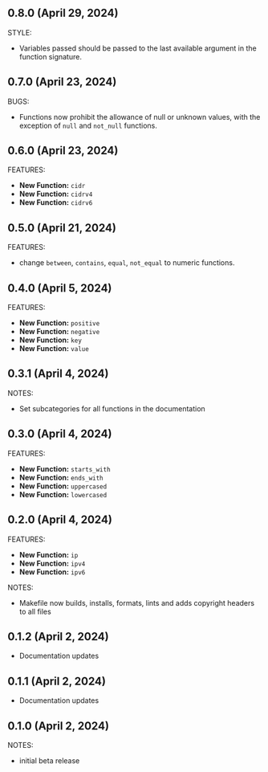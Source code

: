 ## 0.8.0 (April 29, 2024)

STYLE:
* Variables passed should be passed to the last available argument in the function signature.

## 0.7.0 (April 23, 2024)

BUGS:
* Functions now prohibit the allowance of null or unknown values, with the exception of `null` and `not_null` functions.

## 0.6.0 (April 23, 2024)

FEATURES:

* **New Function:** `cidr`
* **New Function:** `cidrv4`
* **New Function:** `cidrv6`

## 0.5.0 (April 21, 2024)

FEATURES:

* change `between`, `contains`, `equal`, `not_equal` to numeric functions.

## 0.4.0 (April 5, 2024)

FEATURES:

* **New Function:** `positive`
* **New Function:** `negative`
* **New Function:** `key`
* **New Function:** `value`

## 0.3.1 (April 4, 2024)

NOTES:

* Set subcategories for all functions in the documentation

## 0.3.0 (April 4, 2024)

FEATURES:

* **New Function:** `starts_with`
* **New Function:** `ends_with`
* **New Function:** `uppercased`
* **New Function:** `lowercased`

## 0.2.0 (April 4, 2024)

FEATURES:

* **New Function:** `ip`
* **New Function:** `ipv4`
* **New Function:** `ipv6`

NOTES:

* Makefile now builds, installs, formats, lints and adds copyright headers to all files

## 0.1.2 (April 2, 2024)

* Documentation updates

## 0.1.1 (April 2, 2024)

* Documentation updates

## 0.1.0 (April 2, 2024)

NOTES:

* initial beta release
